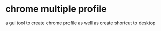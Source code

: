 chrome multiple profile
=====
a gui tool to create chrome profile as well as create shortcut to desktop

